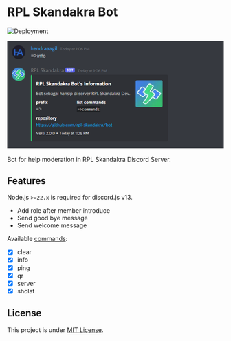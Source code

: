 # RPL Skandakra Bot

![Deployment](https://github.com/rpl-skandakra/bot/actions/workflows/deploy.yml/badge.svg)

![Bot Information](docs/info-bot.png)

Bot for help moderation in RPL Skandakra Discord Server.

## Features

Node.js `>=22.x` is required for discord.js v13.

- Add role after member introduce
- Send good bye message
- Send welcome message

Available [commands](commands/slash):

- [x] clear
- [x] info
- [x] ping
- [x] qr
- [x] server
- [x] sholat

## License

This project is under [MIT License](LICENSE).
